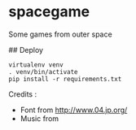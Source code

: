 # spacegame
Some games from outer space


## Deploy

    virtualenv venv
    . venv/bin/activate
    pip install -r requirements.txt

Credits :

* Font from http://www.04.jp.org/
* Music from
